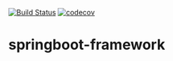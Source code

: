 [![Build Status](https://app.travis-ci.com/codingapi/springboot-framework.svg?branch=main)](https://app.travis-ci.com/codingapi/springboot-framework) [![codecov](https://codecov.io/gh/codingapi/springboot-framework/branch/main/graph/badge.svg?token=Gl9LjJV6y4)](https://codecov.io/gh/codingapi/springboot-framework)
# springboot-framework

